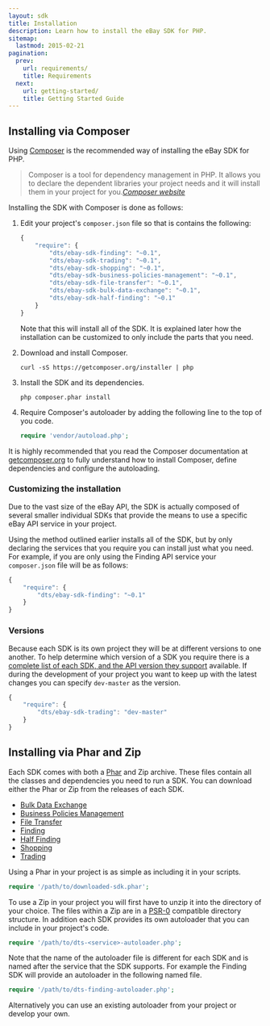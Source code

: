 ```yaml
---
layout: sdk
title: Installation
description: Learn how to install the eBay SDK for PHP.
sitemap:
  lastmod: 2015-02-21
pagination:
  prev:
    url: requirements/
    title: Requirements
  next:
    url: getting-started/
    title: Getting Started Guide
---
```

## Installing via Composer

Using [Composer](http://getcomposer.org) is the recommended way of installing the eBay SDK for PHP.

<blockquote>
Composer is a tool for dependency management in PHP. It allows you to declare the dependent libraries your project needs and it will install them in your project for you.<cite><a href="http://getcomposer.org">Composer website</a></cite>
</blockquote>

Installing the SDK with Composer is done as follows:

  1. Edit your project's `composer.json` file so that is contains the following:

     ```javascript
     {
         "require": {
             "dts/ebay-sdk-finding": "~0.1",
             "dts/ebay-sdk-trading": "~0.1",
             "dts/ebay-sdk-shopping": "~0.1",
             "dts/ebay-sdk-business-policies-management": "~0.1",
             "dts/ebay-sdk-file-transfer": "~0.1",
             "dts/ebay-sdk-bulk-data-exchange": "~0.1",
             "dts/ebay-sdk-half-finding": "~0.1"
         }
     }
     ```

     Note that this will install all of the SDK. It is explained later how the installation can be customized to only include the parts that you need.

  1. Download and install Composer.

     ```
     curl -sS https://getcomposer.org/installer | php
     ```

  1. Install the SDK and its dependencies.

     ```
     php composer.phar install
     ```

  1. Require Composer's autoloader by adding the following line to the top of you code.

     ```php
     require 'vendor/autoload.php';
     ```

It is highly recommended that you read the Composer documentation at [getcomposer.org](http://getcomposer.org) to fully understand how to install Composer, define dependencies and configure the autoloading.

### Customizing the installation

Due to the vast size of the eBay API, the SDK is actually composed of several smaller individual SDKs that provide the means to use a specific eBay API service in your project.

Using the method outlined earlier installs all of the SDK, but by only declaring the services that you require you can install just what you need. For example, if you are only using the Finding API service your `composer.json` file will be as follows:

```javascript
{
    "require": {
        "dts/ebay-sdk-finding": "~0.1"
    }
}
```

### Versions

Because each SDK is its own project they will be at different versions to one another. To help determine which version of a SDK you require there is a [complete list of each SDK, and the API version they support](/sdk/guides/versions/) available. If during the development of your project you want to keep up with the latest changes you can specify `dev-master` as the version.

```javascript
{
    "require": {
        "dts/ebay-sdk-trading": "dev-master"
    }
}
```

## Installing via Phar and Zip

Each SDK comes with both a [Phar](http://php.net/manual/en/book.phar.php) and Zip archive. These files contain all the classes and dependencies you need to run a SDK. You can download either the Phar or Zip from the releases of each SDK.

  * [Bulk Data Exchange](https://github.com/davidtsadler/ebay-sdk-bulk-data-exchange/releases)
  * [Business Policies Management](https://github.com/davidtsadler/ebay-sdk-business-policies-management/releases)
  * [File Transfer](https://github.com/davidtsadler/ebay-sdk-file-transfer/releases)
  * [Finding](https://github.com/davidtsadler/ebay-sdk-finding/releases)
  * [Half Finding](https://github.com/davidtsadler/ebay-sdk-half-finding/releases)
  * [Shopping](https://github.com/davidtsadler/ebay-sdk-shopping/releases)
  * [Trading](https://github.com/davidtsadler/ebay-sdk-trading/releases)

Using a Phar in your project is as simple as including it in your scripts.

```php
require '/path/to/downloaded-sdk.phar';
```

To use a Zip in your project you will first have to unzip it into the directory of your choice. The files within a Zip are in a [PSR-0](https://github.com/php-fig/fig-standards/blob/master/accepted/PSR-0.md) compatible directory structure. In addition each SDK provides its own autoloader that you can include in your project's code.

```php
require '/path/to/dts-<service>-autoloader.php';
```

Note that the name of the autoloader file is different for each SDK and is named after the service that the SDK supports. For example the Finding SDK will provide an autoloader in the following named file.

```php
require '/path/to/dts-finding-autoloader.php';
```

Alternatively you can use an existing autoloader from your project or develop your own.
